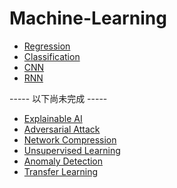 # Machine-Learning
* [Regression](https://github.com/kevin-0211/Machine-Learning/tree/master/Regression)
* [Classification](https://github.com/kevin-0211/Machine-Learning/tree/master/Classification)
* [CNN](https://github.com/kevin-0211/Machine-Learning/tree/master/CNN)
* [RNN](https://github.com/kevin-0211/Machine-Learning/tree/master/RNN)

----- 以下尚未完成 -----

* [Explainable AI]()
* [Adversarial Attack]()
* [Network Compression]()
* [Unsupervised Learning]()
* [Anomaly Detection]()
* [Transfer Learning]()
